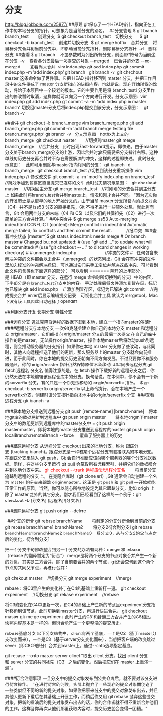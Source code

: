 # 分支

﻿http://blog.jobbole.com/25877/
##原理
git保存了一个HEAD指针，指向正在工作中的本地分支的指针，可想象为是当前分支的别名。 
##分支管理
$ git branch branch_test        创建分支  $ git checkout branch_test    切换分支      $ git checkout -b branch_test    创建并切换分支  $ git merge hotfix    合并分支    将目标分支合并到当前分支中，即移动当前分支指针，删除目标分支指针  -d    删除分支 
##查看
$ git branch    不加参数时为列出所有分支，前面带*符号为当前坐在分支 
-v    查看各分支最后一次提交的对象 --merged    已合并的分支 --no-merged        查看尚未合并  vim index.php git add index.php git commit index.php -m 'add index.php' git branch   git branch -v  git chechout master 这条命令做了两件事。它把 HEAD 指针移回到 master 分支，并把工作目录中的文件换成了 master 分支所指向的快照内容。也就是说，现在开始所做的改动，将始于本项目中一个较老的版本。它的主要作用是将 branch_testi 分支里作出的修改暂时取消，这样你就可以向另一个方向进行开发。分支示意图:  vim index.php git add index.php git commit -a -m 'add index.php in master branch' 切换回master分支后将index.php提交到该分支，分支示意图：
  git branch -v

##合并
git checkout -b branch_merge vim branch_merge.php git add branch_merge.php git commit -m 'add branch merge testing file branch_merge.php' git branch -v   分支示意图：hotfix为上文的branch_merge  git checkout master        //切换到master git merge branch_merge    //合并分支   此时出现Fast-forward提示，即快进。由于master分支处于branch_merge分支的上游，因此合并时git只需要把分支指针右移。这种单线的历史分支再合并时不存在需要解决的冲突，这样的过程即快进。 此时分支示意图：   此时可用删除与master指向相同的分支： git branch -d branch_merge   git checkout branch_test //切换到该分支重新操作 vim index.php // 修改改文件 git commit -a -m 'modify index.php on branch_test' //跳过添加到暂存区直接提交已追踪的文件 此时分支情况示意图：   git checkout master    //切换回主分支 git merge branch_test    //将刚刚的分支合并到主分支上 如果此时将branch_test合并到master上，情况和刚才合并不同。 “因为这次你的开发历史是从更早的地方开始分叉的。由于当前 master 分支所指向的提交对象（C4）并不是 iss53 分支的直接祖先，Git 不得不进行一些额外处理。就此例而言，Git 会用两个分支的末端（C4 和 C5）以及它们的共同祖先（C2）进行一次简单的三方合并计算。” 
##冲突合并
$ git merge iss53 Auto-merging index.html CONFLICT (content): Merge conflict in index.html Automatic merge failed; fix conflicts and then commit the result.            //报冲突 
###查看冲突状态
[master*]$ git status index.html: needs merge # On branch master # Changed but not updated: # (use "git add ..." to update what will be committed) # (use "git checkout -- ..." to discard changes in working directory) # # unmerged: index.php                        //冲突的文件 #
  任何包含未解决冲突的文件都会以未合并（unmerged）的状态列出。Git 会在有冲突的文件里加入标准的冲突解决标记，可以通过它们来手工定位并解决这些冲突。可以看到此文件包含类似下面这样的部分：  可以看到 ======= 隔开的上半部分，是 HEAD（即 master 分支，在运行 merge 命令时所切换到的分支）中的内容，下半部分是在branch_test分支中的内容。 手动处理后将文件添加到暂存区，标记为已解决 git add index.php    // 添加到暂存区，标记为已解决 git commit     //完成提交合并 enter后显示编辑提交记录    可视化合并工具 默认为mergetool，Mac下没有该工具因此自动选择了opendiff  


##利用分支开发
长期分支 特性分支

###远程分支
通过克隆将远程的数据下载到本地，建立一个指向master的指针
####远程分支与本地分支
一次Git克隆会建立你自己的本地分支 master 和远程分支 origin/master，它们都指向 origin/master 分支的最后一次提交 在自己的库中操作的是master，无法操作origin/master，操作本地master后将改动push到远程，则会推动服务器的分支指针  如果你在本地 master 分支做了些改动，与此同时，其他人向远程推送了他们的更新，那么服务器上的master 分支就会向前推进，而于此同时，你在本地的提交历史正朝向不同方向发展。不过只要你不和服务器通讯，你的 origin/master 指针仍然保持原位不会移动 
###同步远程分支
git fetch 远程名 分支名 值得注意的是，在 fetch 操作下载好新的远程分支之后，你仍然无法在本地编辑该远程仓库中的分支。换句话说，在本例中，你不会有一个新的serverfix 分支，有的只是一个你无法移动的 origin/serverfix 指针。  $ git checkout -b serverfix origin/serverfix 以上命令执行，会在本地产生一个serverfix分支，创建时该分支指针指向本地中的origin/serverfix 分支
 ###查看远程分支 git branch -a 

###将本地分支推送到远程分支
git push [remote-name] [branch-name]    将本地git库的数据更新到远程库中
git push origin master        将本地origin下master分支中的数组更新到远程库中的master分支中
= git push origin master:master，即将本地的master分支推送到远程库的master
git push origin localBranch:remoteBranch
--force     覆盖了服务器上的历史


###跟踪远程分支
从远程分支 checkout 出来的本地分支，称为 跟踪分支 (tracking branch)。跟踪分支是一种和某个远程分支有直接联系的本地分支。在跟踪分支里输入 git push，Git 会自行推断应该向哪个服务器的哪个分支推送数据。同样，在这些分支里运行 git pull 会获取所有远程索引，并把它们的数据都合并到本地分支中来。
<font color='red'>git checkout --track 远程库命/远程分支名</font>        将当前分支追踪到远程的分支上。
在克隆仓库时（git clone url）,Git 通常会自动创建一个名为 master 的分支来跟踪 origin/master。这正是 git push 和 git pull 一开始就能正常工作的原因。当然，你可以随心所欲地设定为其它跟踪分支，比如 origin 上除了 master 之外的其它分支。刚才我们已经看到了这样的一个例子：git checkout -b [分支名] [远程名]/[分支名]

###删除远程分支
git push origin --delere <branchName>

 
##分支的衍合
git rebase branchName        将制定的分支分衍合到当前的分支
git rebase branchName1 branchName2        将分支2衍合到分支1
git rebase branchName1 branchName2 branchName3    将分支3，从与分支2的父节点之后的变化，衍合到分支1

把一个分支中的修改整合到另一个分支的办法有两种：merge 和 rebase（rebase 的翻译暂定为“衍合”）
merge是将两个分支的节点对象合并产生一个新的对象，其实是三方合并，除了当前要合并的两个节点，git还会查询到这个两个节点的共同父节点，再进行合并：

git chekout master    //切换分支
git merge experiment    //merge


rebase：将C3里产生的变化补丁在C4的基础上重新打一遍。
git checkout experiment    //切换分支
git rebase experiment    //rebase

将C3的变化在C4中更新一次，在C4的基础上产生新的节点且experiment分支指针移动到该节点，此时切换到master分支，再进行快进合并。 git checkout master git merge experiment 
此时产生的C3'和普通三方合并产生的C5相比，快照内容基本是一样的。但衍合能产生一个更整洁的提交历史。

rebase基底分支
以下分支结构中，client有两个基底，一个是C2（基于master分支改变而来），一个是C3（基于server分支变化而来），当想把客户端的改变跳过sever（即C8C9部分）合并到master上，通过--onto选项指定基底。

git rebase --onto master server clinet 
"取出 client 分支，找出 client 分支和 server 分支的共同祖先（C3）之后的变化，然后把它们在 master 上重演一遍”。



####衍合注意事项 一旦分支中的提交对象发布到公共仓库后，就不要对该分支进行衍合操作。 
"在进行衍合的时候，实际上抛弃了一些现存的提交对象而创造了一些类似但不同的新的提交对象。如果你把原来分支中的提交对象发布出去，并且其他人更新下载后在其基础上开展工作，而稍后你又用 git rebase 抛弃这些提交对象，把新的重演后的提交对象发布出去的话，你的合作者就不得不重新合并他们的工作，这样当你再次从他们那里获取内容时，提交历史就会变得一团糟。"



